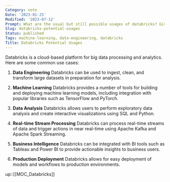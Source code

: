 ```yaml
---
Category: note
Date: '2023-01-25'
Modified: '2023-07-12'
Prompt: What are the usual but still possible usages of databricks? Give me examples.
Slug: databricks-potential-usages
Status: published
Tags: machine-learning, data-engineering, databricks
Title: Databricks Potential Usages
---
```

Databricks is a cloud-based platform for big data processing and analytics. Here are some common use cases:

1.  **Data Engineering**
Databricks can be used to ingest, clean, and transform large datasets in preparation for analysis.
    
2.  **Machine Learning**
Databricks provides a number of tools for building and deploying machine learning models, including integration with popular libraries such as TensorFlow and PyTorch.
    
3.  **Data Analysis**
Databricks allows users to perform exploratory data analysis and create interactive visualizations using SQL and Python.
    
4.  **Real-time Stream Processing**
Databricks can process real-time streams of data and trigger actions in near real-time using Apache Kafka and Apache Spark Streaming.
    
5.  **Business Intelligence**
Databricks can be integrated with BI tools such as Tableau and Power BI to provide actionable insights to business users.
    
6.  **Production Deployment**
Databricks allows for easy deployment of models and workflows to production environments.

up::[[MOC_Databricks]]